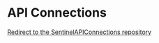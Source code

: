 # API Connections

[Redirect to the SentinelAPIConnections repository](https://github.com/JakeD-5Q/AzureAPIConnections)
